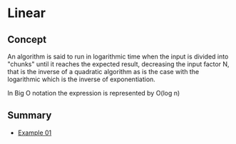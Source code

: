 # Linear

## Concept

An algorithm is said to run in logarithmic time when the input is divided into "chunks" until it reaches the expected result, decreasing the input factor N, that is the inverse of a quadratic algorithm as is the case with the logarithmic which is the inverse of exponentiation.

In Big O notation the expression is represented by O(log n)

## Summary 

* [Example 01](https://github.com/edmilson-dk/academic-programming/blob/main/analysis-and-complexity-of-algorithms/big-o-notation/time-complexity/logaritimic/examples/example-01.js)